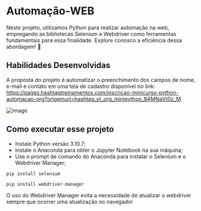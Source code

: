 # Automação-WEB
Neste projeto, utilizamos Python para realizar automação na web, empregando as bibliotecas Selenium e Webdriver como ferramentas fundamentais para essa finalidade. Explore conosco a eficiência dessa abordagem! 🚀

## Habilidades Desenvolvidas
A proposta do projeto é automatizar o preenchimento dos campos de nome, e-mail e contato em uma tela de cadastro disponível no link: https://pages.hashtagtreinamentos.com/inscricao-minicurso-python-automacao-org?origemurl=hashtag_yt_org_minipython_8AMNaVt0z_M

![image](https://github.com/KelsonHenrique/Automacao-WEB/assets/141082201/f455df36-50b1-458e-a171-b76c7a9afc5a)





## Como executar esse projeto 

- Instale Python versão 3.10.7;
- Instale o Anaconda para obter o Jupyter Notebook na sua máquina;
- Use o prompt de comando do Anaconda para instalar o Selenium e o Webdriver Manager;
```
pip install selenium
```
```
pip install webdriver-manager
```
O uso do Webdriver Manager evita a necessidade de atualizar o webdriver sempre que ocorrer uma atualização no navegador
 

